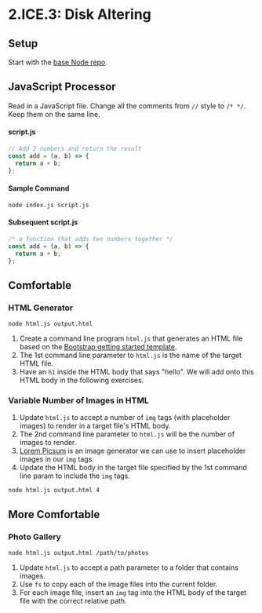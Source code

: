 # 2.ICE.3: Disk Altering

## Setup

Start with the [base Node repo](https://github.com/rocketacademy/base-node-bootcamp).

## JavaScript Processor

Read in a JavaScript file. Change all the comments from `//` style to `/* */`. Keep them on the same line.

#### script.js

```javascript
// Add 2 numbers and return the result
const add = (a, b) => {
  return a + b;
};
```

#### Sample Command

```text
node index.js script.js
```

#### Subsequent script.js

```javascript
/* a function that adds two numbers together */
const add = (a, b) => {
  return a + b;
};
```

## Comfortable

### HTML Generator

```text
node html.js output.html
```

1. Create a command line program `html.js` that generates an HTML file based on the [Bootstrap getting started template](https://getbootstrap.com/docs/4.5/getting-started/introduction/#starter-template).
2. The 1st command line parameter to `html.js` is the name of the target HTML file.
3. Have an `h1` inside the HTML body that says "hello". We will add onto this HTML body in the following exercises.

### Variable Number of Images in HTML

1. Update `html.js` to accept a number of `img` tags \(with placeholder images\) to render in a target file's HTML body.
2. The 2nd command line parameter to `html.js` will be the number of images to render.
3. [Lorem Picsum](https://picsum.photos/) is an image generator we can use to insert placeholder images in our `img` tags.
4. Update the HTML body in the target file specified by the 1st command line param to include the `img` tags.

```text
node html.js output.html 4
```

## More Comfortable

### Photo Gallery

```text
node html.js output.html /path/to/photos
```

1. Update `html.js` to accept a path parameter to a folder that contains images.
2. Use `fs` to copy each of the image files into the current folder.
3. For each image file, insert an `img` tag into the HTML body of the target file with the correct relative path.

